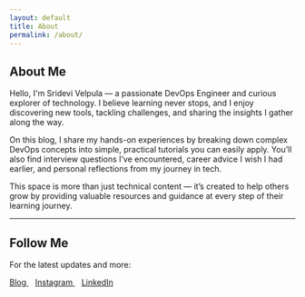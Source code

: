 ```yaml
---
layout: default
title: About
permalink: /about/
---
```


<section class="about-intro">
  <h1>About Me</h1>

  <p>Hello, I'm Sridevi Velpula — a passionate DevOps Engineer and curious explorer of technology. I believe learning never stops, and I enjoy discovering new tools, tackling challenges, and sharing the insights I gather along the way.</p>

  <p>On this blog, I share my hands-on experiences by breaking down complex DevOps concepts into simple, practical tutorials you can easily apply. You’ll also find interview questions I’ve encountered, career advice I wish I had earlier, and personal reflections from my journey in tech.</p>

  <p>This space is more than just technical content — it’s created to help others grow by providing valuable resources and guidance at every step of their learning journey.</p>
</section>

<hr>

<section class="about-follow">
  <h2>Follow Me</h2>

  <p>For the latest updates and more:</p>

  <div class="social-badges social-left">
    <a href="https://srideviblogs.github.io/" target="_blank" rel="noopener">
      <i class="fas fa-blog"></i> Blog
    </a>
    &nbsp;&nbsp;
    <a href="https://instagram.com/everydayjournalblog" target="_blank" rel="noopener">
      <i class="fab fa-instagram"></i> Instagram
    </a>
    &nbsp;&nbsp;
    <a href="https://www.linkedin.com/in/sandeep-pochu-27589b274/" target="_blank" rel="noopener">
      <i class="fab fa-linkedin"></i> LinkedIn
    </a>
  </div>
</section>

